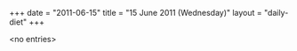+++
date = "2011-06-15"
title = "15 June 2011 (Wednesday)"
layout = "daily-diet"
+++

\<no entries\>